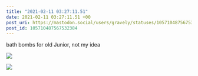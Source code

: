 ```yaml
---
title: "2021-02-11 03:27:11.51"
date: 2021-02-11 03:27:11.51 +00
post_uri: https://mastodon.social/users/gravely/statuses/105710487567532384
post_id: 105710487567532384
---
```

bath bombs for old Junior, not my idea


![](/images/105710487419097883.jpg)

![](/images/105710487521745949.jpg)

